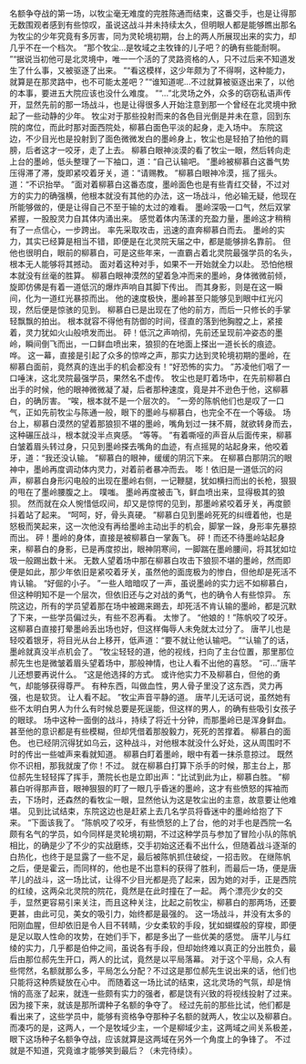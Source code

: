 名额争夺战的第一场，以牧尘毫无难度的完胜陈通而结束，这番交手，也是让得那无数围观者感到有些惊叹，虽说这战斗并未持续太久，但明眼人都是能够瞧出那名为牧尘的少年究竟有多厉害，同为灵轮境初期，台上的两人所展现出来的实力，却几乎不在一个档次。
“那个牧尘...是牧域之主牧锋的儿子吧？的确有些能耐啊。
”“据说当初他可是北灵境中，唯一一个活的了灵路资格的人，只不过后来不知道发生了什么事，又被驱逐了出来。
”“看这模样，这少年颇为了不得啊，这种能力，就算是在那灵路中，也不可能太差吧？”“谁知道呢...不过就算被驱逐出来了，以他的本事，要进五大院应该也没什么难度。
”“...”北灵场之外，众多的窃窃私语声传开，显然先前的那一场战斗，也是让得很多人开始注意到那一个曾经在北灵境中掀起了一些动静的少年。
牧尘对于那些投射而来的各色目光倒是并未在意，回到东院的席位，而此时那对面西院处，柳慕白面色平淡的起身，走入场中。
东院这边，不少目光也是投射到了面色微微发白的墨岭身上，牧尘也是轻拍了拍他的肩膀，后者这才一咬牙，走了上去。
柳慕白眼神淡漠的看了牧尘一眼，然后转向走上台的墨岭，低头整理了一下袖口，道：“自己认输吧。
”墨岭被柳慕白这番气势压得滞了滞，旋即紧咬着牙关，道：“请赐教。
”柳慕白眼神冷漠，摇了摇头。
道：“不识抬举。
”面对着柳慕白这番态度，墨岭面色也是有些青红交替，不过对方的实力的确强横，他根本就没有其他的办法，这一场战斗，他必输无疑，他现在所能够做的，便是让得自己不至于输的太过的难看。
墨岭深吸一口气，然后双掌紧握，一股股灵力自其体内涌出来。
感觉着体内荡漾的充盈力量，墨岭这才稍稍有了一点信心，一步跨出。
率先采取攻击，迅速的直奔柳慕白而去。
墨岭的实力，其实已经算是相当不错，即便是在北灵院天届之中，都是能够排名靠前。
但他也很明白，眼前的柳慕白，可是这些年来，一直霸占着北灵院最强学员的名头，根本无人能够将其撼动。
面对着这种对手，如果不一开始就全力以赴。
恐怕他根本就没有丝毫的胜算。
柳慕白眼神漠然的望着急冲而来的墨岭，身体微微前倾，旋即仿佛是有着一道低沉的爆炸声响自其脚下传出。
而其身影，则是在这一瞬间，化为一道红光暴掠而出。
他的速度极快，墨岭甚至只能够见到眼中红光闪现，然后便是惊骇的见到。
柳慕白已是出现在了他的前方，而后一只修长的手掌轻飘飘的拍出。
根本就容不得他有防御的时间，径直的落到他胸膛之上，紧接着，灵力犹如火山般喷发而出。
砰！低沉之声响彻，先前还呈现前冲姿态的墨岭，瞬间倒飞而出，一口鲜血喷出来，狼狈的在地面上搽出一道长长的痕迹。
哗。
这一幕，直接是引起了众多的惊哗之声，那实力达到灵轮境初期的墨岭，在柳慕白面前，竟然真的连出手的机会都没有！“好恐怖的实力。
”苏凌他们咽了一口唾沫，这北灵院最强学员，果然名不虚传。
牧尘也是盯着场中，在先前柳慕白出手的时候，他的眼神微微凝了凝，后者那种速度，竟是并不逊色于他，这柳慕白，的确厉害。
“唉，根本就不是一个层次的。
”一旁的陈帆他们也是叹了一口气，正如先前牧尘与陈通一般，眼下的墨岭与柳慕白，也完全不在一个等级。
场台上，柳慕白漠然的望着那狼狈不堪的墨岭，嘴角划过一抹不屑，就欲转身而去，这种碾压战斗，根本就没半点爽感。
“等等。
”有着嘶哑的声音从后面传来，柳慕白皱着眉头转过身，只见到墨岭搽去嘴角的血迹，有点摇晃的站起身来，他咬着牙，道：“我还没认输。
”柳慕白的眼神，缓缓的阴沉下来。
在柳慕白那阴沉的眼神中，墨岭再度调动体内灵力，对着前者暴冲而去。
嘭！依旧是一道低沉的闷声，柳慕白身形闪电般的出现在墨岭右侧，一记鞭腿，犹如横扫而出的长枪，狠狠的甩在了墨岭腰腹之上。
噗嗤。
墨岭再度被击飞，鲜血喷出来，显得极其的狼狈。
然而就在众人惋惜低叹间，却又是惊愕的见到，那墨岭紧咬着牙关，再度颤抖着站了起来。
“呵呵，好，骨头真硬。
”柳慕白见到墨岭死死的纠缠着他，也是怒极而笑起来，这一次他没有再给墨岭主动出手的机会，脚掌一跺，身形率先暴掠而出。
砰！墨岭的身体，直接是被柳慕白一掌轰飞。
砰！而还不待墨岭站起身来，柳慕白的身影，已是再度掠出，眼神阴寒间，一脚踹在墨岭腰间，将其犹如垃圾一般踢出数十米。
无数人望着场中那在柳慕白攻击下狼狈不堪的墨岭，然而即便是如此，那少年依旧是紧咬着牙关，虽然他的面庞极为的惨白，但他却是死活不肯认输。
“好倔的小子。
”一些人暗暗叹了一声，虽说墨岭的实力远不如柳慕白，但这种明知不是一个层次，但依旧还与之对战的勇气，也的确令人有些惊异。
东院这边，所有的学员望着那在场中被踢来踢去，却死活不肯认输的墨岭，都是沉默了下来，一些学员偏过头，有些不忍再看。
太惨了。
“他娘的！”陈帆咬了咬牙。
这柳慕白直接打晕墨岭丢出场也好，但这样侮辱人未免就太过分了。
唐芊儿也是轻咬着银牙，将目光从台上移开，低声道：“要不就让他认输吧。
”“认输了的话，墨岭就真没半点机会了。
”牧尘轻轻的道，他的视线，扫向了主台位置，那里那位郝先生也是微皱着眉头望着场中，那般神情，也让人看不出他的喜怒。
“可...”唐芊儿还想要再说什么。
“这是他选择的方式。
或许他实力不及柳慕白，但他的勇气，却能够获得尊严。
有种东西，叫做血性，男人骨子里没了这东西，灵力再强，也是软货。
让人看不起。
”牧尘声音平静的道。
唐芊儿无话可说，虽然她有些不太明白男人为什么有时候总要是死逞能，但这样的男人，的确有些吸引女孩子的眼球。
场中这种一面倒的战斗，持续了将近十分钟，而那墨岭已是浑身鲜血。
甚至他的意识都是有些模糊，但却凭借着那股毅力，死死的苦撑着。
柳慕白的面色。
也已经阴沉得犹如乌云，这种战斗，对他根本就没什么好处，这从周围时不时的传出一些嘘声来看就知道。
柳慕白盯着墨岭，眼中有着一抹杀意掠过。
既然你不识相，那我就废了你！不过。
就在柳慕白打算下杀手的时候，那主台上，那位郝先生轻轻挥了挥手，萧院长也是立即出声：“比试到此为止，柳慕白胜。
”柳慕白听得那声音，眼神狠狠的盯了一眼几乎昏迷的墨岭，这才有些愤怒的挥袖而去，下场时，还森然的看牧尘一眼，显然他认为这是牧尘出的主意，故意要让他难堪。
见到比试结束，东院这边也是赶紧上去几名学员将昏迷中的墨岭给抱了下来。
“下面该我了。
”陈帆咬了咬牙，有些愤怒的上了台，他的对手也是西院一名颇有名气的学员，如今同样是灵轮境初期，不过这种学员与参加了冒险小队的陈帆相比，的确是少了不少的实战磨练，交手初始这还看不出什么，但随着战斗逐渐的白热化，也终于是显露了一些不足，最后被陈帆抓住破绽，一招击败。
在继陈帆之后，便是霍云，而同样的，他也是不出意料的获得了胜利，而最后一场，便是唐芊儿的战斗，这一场比试，让得不少目光都是亮了起来，因为她的对手，正是西院的红绫，这两朵北灵院的院花，竟然是在此时撞在了一起。
两个漂亮少女的交手，显然更容易引来关注，而且这种关注，比起之前牧尘，柳慕白的那两场，还要更甚，由此可见，美女的吸引力，始终都是最强的。
这一场战斗，并没有太多的阳刚血腥，但却依旧是令人目不转睛，少女柔软的手段，犹如蝴蝶般的穿梭，即便是足以取人性命的攻势，在她们手下，都是多出了一些优美的感觉。
唐芊儿与红绫的实力，几乎都是伯仲之间，虽说各有手段，但却始终难以真正的分出胜负，最后由那位郝先生开口，两人的比试，竟然是以平局落幕。
对于这个平局，众人有些愕然，名额就那么多，平局怎么分配？不过这是那位郝先生说出来的话，他们也只能将这种质疑放在心中。
而随着这一场比试的结束，这北灵场的气氛，却是悄悄的高涨了起来，就连一些颇有实力的强者，都是饶有兴致的将视线投射了过来。
因为接下来，就该是那所谓种子名额的争夺了。
经过先前的那些比试，他们都是看出来了，这些学员中，能够有资格争夺那种子名额的就两人，牧尘以及柳慕白。
而凑巧的是，这两人，一个是牧域少主，一个是柳域少主，这两域之间关系极差，眼下这场种子名额争夺战，应该就算是这两域在另外一个角度上的争锋了。
不过就是不知道，究竟谁才能够笑到最后？（未完待续）。
